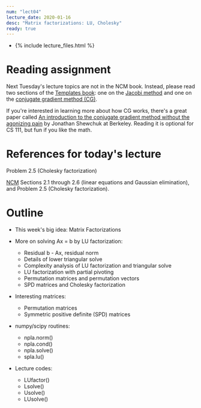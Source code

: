 ```yaml
---
num: "lect04"
lecture_date: 2020-01-16
desc: "Matrix factorizations: LU, Cholesky"
ready: true
---
```


* {% include lecture_files.html %}

# Reading assignment

Next Tuesday's lecture topics are not in the NCM book.
Instead, please read two sections of the
[Templates book](http://www.netlib.org/linalg/html_templates/report.html):
one on the
[Jacobi method](http://www.netlib.org/linalg/html_templates/node12.html)
and one on the
[conjugate gradient method (CG)](http://www.netlib.org/linalg/html_templates/node20.html).

If you're interested in learning more about how CG works,
there's a great paper called
[An introduction to the conjugate gradient method without the agonizing pain](https://people.eecs.berkeley.edu/~jrs/jrspapers.html#cg) by Jonathan Shewchuk at Berkeley.
Reading it is optional for CS 111, but fun if you like the math.


# References for today's lecture

Problem 2.5 (Cholesky factorization) 

[NCM](http://www.cs.ucsb.edu/~gilbert/cs111/chapters/)
Sections 2.1 through 2.6 (linear equations and Gaussian elimination),
and Problem 2.5 (Cholesky factorization).


# Outline

- This week's big idea: Matrix Factorizations

- More on solving Ax = b by LU factorization:
  - Residual b - Ax, residual norm
  - Details of lower triangular solve
  - Complexity analysis of LU factorization and triangular solve
  - LU factorization with partial pivoting
  - Permutation matrices and permutation vectors
  - SPD matrices and Cholesky factorization

- Interesting matrices:
  - Permutation matrices
  - Symmetric positive definite (SPD) matrices

- numpy/scipy routines:
  - npla.norm()
  - npla.cond()
  - npla.solve()
  - spla.lu()

- Lecture codes:
  - LUfactor()
  - Lsolve()
  - Usolve()
  - LUsolve()

